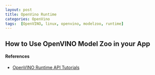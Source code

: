 ```yaml
---
layout: post
title: OpenVino Runtime
categories: OpenVino
tags:  [OpenVINO, linux, openvino, modelzoo, runtime]
---
```


## How to Use OpenVINO Model Zoo in your App


#### References
- [OpenVINO Runtime API Tutorials](https://docs.openvino.ai/latest/notebooks/002-openvino-api-with-output.html)